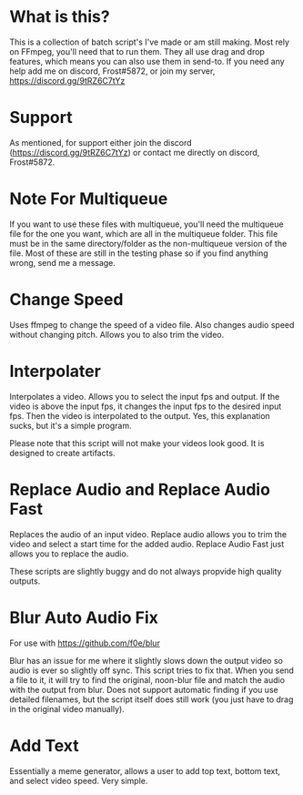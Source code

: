 # What is this?
This is a collection of batch script's I've made or am still making. Most rely on FFmpeg, you'll need that to run them. They all use drag and drop features, which means you can also use them in send-to. If you need any help add me on discord, Frost#5872, or join my server, https://discord.gg/9tRZ6C7tYz

# Support
As mentioned, for support either join the discord (https://discord.gg/9tRZ6C7tYz) or contact me directly on discord, Frost#5872.

# Note For Multiqueue
If you want to use these files with multiqueue, you'll need the multiqueue file for the one you want, which are all in the multiqueue folder. This file must be in the same directory/folder as the non-multiqueue version of the file. Most of these are still in the testing phase so if you find anything wrong, send me a message.

# Change Speed
Uses ffmpeg to change the speed of a video file. Also changes audio speed without changing pitch. Allows you to also trim the video.

# Interpolater
Interpolates a video. Allows you to select the input fps and output. If the video is above the input fps, it changes the input fps to the desired input fps. Then the video is interpolated to the output. Yes, this explanation sucks, but it's a simple program.

Please note that this script will not make your videos look good. It is designed to create artifacts.

# Replace Audio and Replace Audio Fast
Replaces the audio of an input video. Replace audio allows you to trim the video and select a start time for the added audio. Replace Audio Fast just allows you to replace the audio.

These scripts are slightly buggy and do not always propvide high quality outputs.

# Blur Auto Audio Fix
For use with https://github.com/f0e/blur

Blur has an issue for me where it slightly slows down the output video so audio is ever so slightly off sync. This script tries to fix that. When you send a file to it, it will try to find the original, noon-blur file and match the audio with the output from blur. Does not support automatic finding if you use detailed filenames, but the script itself does still work (you just have to drag in the original video manually).

# Add Text
Essentially a meme generator, allows a user to add top text, bottom text, and select video speed. Very simple.
